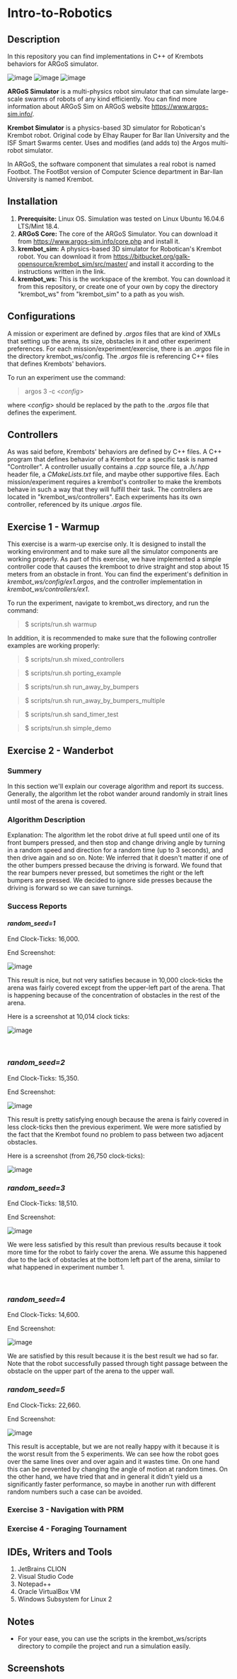 # Intro-to-Robotics


## Description
In this repository you can find implementations in C++ of Krembots behaviors for ARGoS simulator.

![image](https://user-images.githubusercontent.com/72878018/153824673-beb81f26-1070-4c31-a9aa-152c3d688241.png)
![image](https://user-images.githubusercontent.com/72878018/153824729-970bbb09-58ed-4905-8e87-b6ee3105596c.png)
![image](https://user-images.githubusercontent.com/72878018/153825157-e49bc2fd-eb51-4842-8429-ac8fb14d443b.png)

**ARGoS Simulator** is a multi-physics robot simulator that can simulate large-scale swarms of robots of any kind efficiently. You can find more information about ARGoS Sim on ARGoS website https://www.argos-sim.info/.

**Krembot Simulator** is a physics-based 3D simulator for Robotican's Krembot robot. Original code by Elhay Rauper for Bar Ilan University and the ISF Smart Swarms center. Uses and modifies (and adds to) the Argos multi-robot simulator.

In ARGoS, the software component that simulates a real robot is named Footbot. The FootBot version of Computer Science department in Bar-Ilan University is named Krembot.


## Installation
1. **Prerequisite:** Linux OS. Simulation was tested on Linux Ubuntu 16.04.6 LTS/Mint 18.4.
2. **ARGoS Core:** The core of the ARGoS Simulator. You can download it from https://www.argos-sim.info/core.php and install it.
3. **krembot_sim:** A physics-based 3D simulator for Robotican's Krembot robot. You can download it from https://bitbucket.org/galk-opensource/krembot_sim/src/master/ and install it according to the instructions written in the link.
4. **krembot_ws:** This is the workspace of the krembot. You can download it from this repository, or create one of your own by copy the directory "krembot_ws" from "krembot_sim" to a path as you wish.


## Configurations
A mission or experiment are defined by _.argos_ files that are kind of XMLs that setting up the arena, its size, obstacles in it and other experiment preferences. For each mission/experiment/exercise, there is an _.argos_ file in the directory krembot_ws/config. The _.argos_ file is referencing C++ files that defines Krembots' behaviors.

To run an experiment use the command:
> argos 3 -c <_config_>
 
where <_config_> should be replaced by the path to the _.argos_ file that defines the experiment.


## Controllers
As was said before, Krembots' behaviors are defined by C++ files. A C++ program that defines behavior of a Krembot for a specific task is named "Controller". A controller usually contains a _.cpp_ source file, a _.h/.hpp_ header file, a _CMakeLists.txt_ file, and maybe other supportive files. Each mission/experiment requires a krembot's controller to make the krembots behave in such a way that they will fulfill their task. The controllers are located in "krembot_ws/controllers". Each experiments has its own controller, referenced by its unique _.argos_ file.


## Exercise 1 - Warmup
This exercise is a warm-up exercise only. It is designed to install the working environment and to make sure all the simulator components are working properly. As part of this exercise, we have implemented a simple controller code that causes the kremboot to drive straight and stop about 15 meters from an obstacle in front. You can find the experiment's definition in _krembot_ws/config/ex1.argos_, and the controller implementation in _krembot_ws/controllers/ex1_.

To run the experiment, navigate to krembot_ws directory, and run the command:
> $ scripts/run.sh warmup

In addition, it is recommended to make sure that the following controller examples are working properly:
> $ scripts/run.sh mixed_controllers

> $ scripts/run.sh porting_example

> $ scripts/run.sh run_away_by_bumpers

> $ scripts/run.sh run_away_by_bumpers_multiple

> $ scripts/run.sh sand_timer_test

> $ scripts/run.sh simple_demo


## Exercise 2 - Wanderbot


### Summery
In this section we'll explain our coverage algorithm and report its success. Generally, the algorithm let the robot wander around randomly in strait lines until most of the arena is covered.


### Algorithm Description
Explanation: The algorithm let the robot drive at full speed until one of its front bumpers pressed, and then stop and change driving angle by turning in a random speed and direction for a random time (up to 3 seconds), and then drive again and so on.
Note: We inferred that it doesn't matter if one of the other bumpers pressed because the driving is forward. We found that the rear bumpers never pressed, but sometimes the right or the left bumpers are pressed. We decided to ignore side presses because the driving is forward so we can save turnings.


### Success Reports


#### _random_seed=1_

End Clock-Ticks: 16,000.

End Screenshot:

![image](https://user-images.githubusercontent.com/72878018/153832880-2ec43a4f-6aee-43be-a2b5-3a361e279689.png)

This result is nice, but not very satisfies because in 10,000 clock-ticks the arena was fairly covered except from the upper-left part of the arena. That is happening because of the concentration of obstacles in the rest of the arena.

Here is a screenshot at 10,014 clock ticks:

![image](https://user-images.githubusercontent.com/72878018/153833226-509f434d-6c48-4b74-b2ec-7ed1c0483fa0.png)

 
### _random_seed=2_

End Clock-Ticks: 15,350.

End Screenshot:

![image](https://user-images.githubusercontent.com/72878018/153833621-a48d14d4-a9ab-4568-b844-ada55a667340.png)
 
This result is pretty satisfying enough because the arena is fairly covered in less clock-ticks then the previous experiment.
We were more satisfied by the fact that the Krembot found no problem to pass between two adjacent obstacles.

Here is a screenshot (from 26,750 clock-ticks):
 
![image](https://user-images.githubusercontent.com/72878018/153833788-f253cdd0-1042-44c2-941f-65106bd9a0f0.png)


### _random_seed=3_

End Clock-Ticks: 18,510.

End Screenshot:

![image](https://user-images.githubusercontent.com/72878018/153833811-836e36e6-80d2-406f-bc55-4926f8acafd4.png)

We were less satisfied by this result than previous results because it took more time for the robot to fairly cover the arena. We assume this happened due to the lack of obstacles at the bottom left part of the arena, similar to what happened in experiment number 1.

 
### _random_seed=4_

End Clock-Ticks: 14,600.

End Screenshot:

![image](https://user-images.githubusercontent.com/72878018/153833875-9a4c44ed-c69f-40fe-a621-69f081453541.png)

We are satisfied by this result because it is the best result we had so far. Note that the robot successfully passed through tight passage between the obstacle on the upper part of the arena to the upper wall.
 

### _random_seed=5_

End Clock-Ticks: 22,660.

End Screenshot:

![image](https://user-images.githubusercontent.com/72878018/153833928-46faa84d-f59c-46b2-b032-7de64284c336.png)

This result is acceptable, but we are not really happy with it because it is the worst result from the 5 experiments. We can see how the robot goes over the same lines over and over again and it wastes time. On one hand this can be prevented by changing the angle of motion at random times. On the other hand, we have tried that and in general it didn't yield us a significantly faster performance, so maybe in another run with different random numbers such a case can be avoided.


### Exercise 3 - Navigation with PRM

### Exercise 4 - Foraging Tournament


## IDEs, Writers and Tools

1. JetBrains CLION
2. Visual Studio Code
3. Notepad++
4. Oracle VirtualBox VM
5. Windows Subsystem for Linux 2


## Notes
* For your ease, you can use the scripts in the krembot_ws/scripts directory to compile the project and run a simulation easily.



## Screenshots

